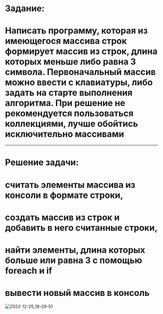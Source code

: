 # Задание:
# Написать программу, которая из имеющегося массива строк формирует массив из строк, длина которых меньше либо равна 3 символа. Первоначальный массив можно ввести с клавиатуры, либо задать на старте выполнения алгоритма. При решение не рекомендуется пользоваться коллекциями, лучше обойтись исключительно массивами
---
# Решение задачи:
# считать элементы массива из консоли в формате строки,
# создать массив из строк и добавить в него считанные строки,
# найти элементы, длина которых больше или равна 3 с помощью foreach и if
# вывести новый массив в консоль

![2022-12-25_18-29-51](https://user-images.githubusercontent.com/116369902/209473996-f821963d-21aa-40e9-b6e6-23b3eee0dd3c.png)
